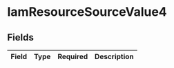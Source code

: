 # IamResourceSourceValue4


## Fields

| Field       | Type        | Required    | Description |
| ----------- | ----------- | ----------- | ----------- |